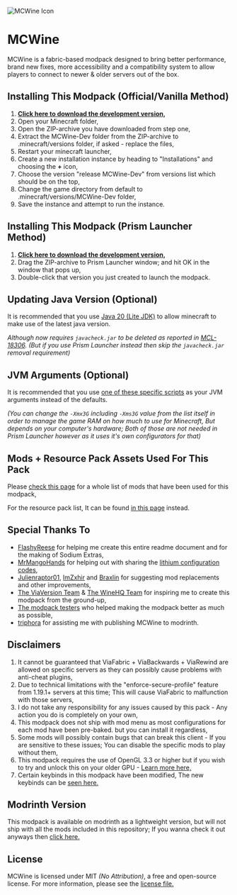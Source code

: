 ﻿![MCWine Icon](https://i.imgur.com/sykJqfG.png)
# MCWine

MCWine is a fabric-based modpack designed to bring better performance, brand new fixes, more accessibility and a compatibility system to allow players to connect to newer & older servers out of the box.

## Installing This Modpack (Official/Vanilla Method)

1. [**Click here to download the development version,**](https://github.com/Kichura/MCWine/archive/refs/heads/Dev.zip)
2. Open your Minecraft folder,
3. Open the ZIP-archive you have downloaded from step one,
4. Extract the MCWine-Dev folder from the ZIP-archive to .minecraft/versions folder, if asked - replace the files,
5. Restart your minecraft launcher,
6. Create a new installation instance by heading to "Installations" and choosing the **+** icon,
7. Choose the version "release MCWine-Dev" from versions list which should be on the top,
8. Change the game directory from default to .minecraft/versions/MCWine-Dev folder,
9. Save the instance and attempt to run the instance.

## Installing This Modpack (Prism Launcher Method)

1. [**Click here to download the development version,**](https://github.com/Kichura/MCWine/archive/refs/heads/PrismMC-Dev.zip)
2. Drag the ZIP-archive to Prism Launcher window; and hit OK in the window that pops up,
3. Double-click that version you just created to launch the modpack.

## Updating Java Version (Optional)

It is recommended that you use [Java 20 (Lite JDK)](https://bell-sw.com/pages/downloads) to allow minecraft to make use of the latest java version.

*Although now requires ```javacheck.jar``` to be deleted as reported in [MCL-18306](https://bugs.mojang.com/browse/MCL-18306). (But if you use Prism Launcher instead then skip the ```javacheck.jar``` removal requirement)*

## JVM Arguments (Optional)

It is recommended that you use [one of these specific scripts](https://github.com/Kichura/MCWine/tree/Dev/sources/jvm_arguments.md) as your JVM arguments instead of the defaults.

*(You can change the ```-Xmx3G``` including ```-Xms3G``` value from the list itself in order to manage the game RAM on how much to use for Minecraft, But depends on your computer's hardware; Both of those are not needed in Prism Launcher however as it uses it's own configurators for that)*

## Mods + Resource Pack Assets Used For This Pack

Please [check this page](https://github.com/Kichura/MCWine/tree/Dev/sources/mods_used.md) for a whole list of mods that have been used for this modpack,

For the resource pack list, It can be found [in this page](https://github.com/Kichura/MCWine/tree/Dev/sources/resources_used.md) instead.

## Special Thanks To

- [FlashyReese](https://github.com/FlashyReese) for helping me create this entire readme document and for the making of Sodium Extras,
- [MrMangoHands](https://github.com/mrmangohands) for helping out with sharing the [lithium configuration codes](https://github.com/CaffeineMC/lithium-fabric/blob/develop/lithium-mixin-config.md),
- [Julienraptor01](https://github.com/Julienraptor01), [ImZxhir](https://github.com/Imzxhir) and [Braxlin](https://github.com/Braxlin) for suggesting mod replacements and other improvements,
- [The ViaVersion Team](https://github.com/ViaVersion/ViaVersion) & [The WineHQ Team](https://www.winehq.org) for inspiring me to create this modpack from the ground-up,
- [The modpack testers](https://pastebin.com/raw/QknQpyZ0) who helped making the modpack better as much as possible,
- [triphora](https://github.com/triphora) for assisting me with publishing MCWine to modrinth.

## Disclaimers

1. It cannot be guaranteed that ViaFabric + ViaBackwards + ViaRewind are allowed on specific servers as they can possibly cause problems with anti-cheat plugins,
2. Due to technical limitations with the "enforce-secure-profile" feature from 1.19.1+ servers at this time; This will cause ViaFabric to malfunction with those servers,
3. I do not take any responsibility for any issues caused by this pack - Any action you do is completely on your own,
4. This modpack does not ship with mod menu as most configurations for each mod have been pre-baked. but you can install it regardless,
5. Some mods will possibly contain bugs that can break this client - If you are sensitive to these issues; You can disable the specific mods to play without them,
6. This modpack requires the use of OpenGL 3.3 or higher but if you wish to try and unlock this on your older GPU - [Learn more here,](https://gist.github.com/Kichura/9fa44010d8ed9e5733d258292e327001)
7. Certain keybinds in this modpack have been modified, The new keybinds can be [seen here.](https://github.com/Kichura/MCWine/blob/Dev/sources/keybinds.md)

## Modrinth Version

This modpack is available on modrinth as a lightweight version, but will not ship with all the mods included in this repository; If you wanna check it out anyways then [click here.](https://modrinth.com/modpack/mcwine)

## License

MCWine is licensed under MIT *(No Attribution)*, a free and open-source license. For more information, please see the [license file.](https://github.com/Kichura/MCWine/blob/Dev/LICENSE)
